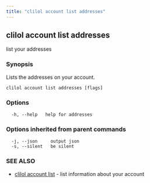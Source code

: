 ```yaml
---
title: "clilol account list addresses"
---
```

## clilol account list addresses

list your addresses

### Synopsis

Lists the addresses on your account.

```
clilol account list addresses [flags]
```

### Options

```
  -h, --help   help for addresses
```

### Options inherited from parent commands

```
  -j, --json     output json
  -s, --silent   be silent
```

### SEE ALSO

* [clilol account list](clilol_account_list.md)	 - list information about your account

